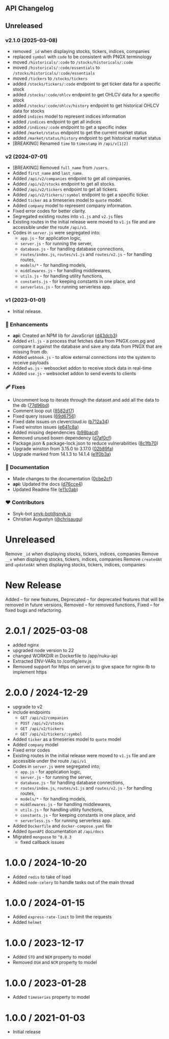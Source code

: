 ## API Changelog  


## Unreleased
### v2.1.0 (2025-03-08)
- removed `_id` when displaying stocks, tickers, indices, companies
- replaced `symbol` with `code` to be consistent with PNGX terminology
- moved `/historicals/:code` to `/stocks/historicals/:code`
- moved `/historicals/:code/essentials` to `/stocks/historicals/:code/essentials`
- moved `/tickers` to `/stocks/tickers`
- added `/stocks/tickers/:code` endpoint to get ticker data for a specific stock
- added `/stocks/:code/ohlcv` endpoint to get OHLCV data for a specific stock
- added `/stocks/:code/ohlcv/history` endpoint to get historical OHLCV data for stocks
- added `indices` model to represent indices information
- added `/indices` endpoint to get all indices
- added `/indices/:code` endpoint to get a specific index
- added `/market/status` endpoint to get the current market status
- added `/market/status/history` endpoint to get historical market status
- [BREAKING] Renamed `time` to `timestamp` in `/api/v[1|2]`


### v2 (2024-07-01)  
- [BREAKING] Removed `full_name` from `/users`.  
- Added `first_name` and `last_name`.
- Added `/api/v2/companies` endpoint to get all companies.  
- Added `/api/v2/stocks` endpoint to get all stocks.
- Added `/api/v2/tickers` endpoint to get all tickers.  
- Added `/api/v2/tickers/:symbol` endpoint to get a specific ticker.
- Added `ticker` as a timeseries model to `quote` model.  
- Added `company` model to represent company information.
- Fixed error codes for better clarity.  
- Segregated existing routes into `v1.js` and `v2.js` files
- Existing routes in the initial release were moved to `v1.js` file and are accessible under the route `/api/v1`.
- Codes in `server.js` were segregated into:
  - `app.js` - for application logic,
  - `server.js` - for running the server,
  - `database.js` - for handling database connections,
  - `routes/index.js`, `routes/v1.js` and `routes/v2.js` - for handling routes,
  - `models/*` - for handling models,
  - `middlewares.js` - for handling middlewares,
  - `utils.js` - for handling utility functions,
  - `constants.js` - for keeping constants in one place, and
  - `serverless.js` - for running serverless app.

### v1 (2023-01-01)  
- Initial release.  

### 🚀 Enhancements

- **api:** Created an NPM lib for JavaScript ([d43dcb3](https://github.com/chrisaugu/pngx-api/commit/d43dcb3))
- Added `etl.js` - a process that fetches data from PNGX.com.pg and compare it against the database and save any data from PNGX that are missing from db.
- Added `webhook.js` - to allow external connections into the system to receive payloads
- Added `ws.js` - websocket addon to receive stock data in real-time
- Added `sse.js` - websocket addon to send events to clients

### 🩹 Fixes

- Uncomment loop to iterate through the dataset and add all the data to the db ([77d96bd](https://github.com/chrisaugu/pngx-api/commit/77d96bd))
- Comment loop out ([8582d17](https://github.com/chrisaugu/pngx-api/commit/8582d17))
- Fixed query issues ([69d6756](https://github.com/chrisaugu/pngx-api/commit/69d6756))
- Fixed date issues on clevercloud.io ([b712a34](https://github.com/chrisaugu/pngx-api/commit/b712a34))
- Fixed winston issues ([e641c8a](https://github.com/chrisaugu/pngx-api/commit/e641c8a))
- Added missing dependencies ([b98bacd](https://github.com/chrisaugu/pngx-api/commit/b98bacd))
- Removed unused boxen dependency ([d7af0cf](https://github.com/chrisaugu/pngx-api/commit/d7af0cf))
- Package.json & package-lock.json to reduce vulnerabilities ([8c1fb70](https://github.com/chrisaugu/pngx-api/commit/8c1fb70))
- Upgrade winston from 3.15.0 to 3.17.0 ([02b89fa](https://github.com/chrisaugu/pngx-api/commit/02b89fa))
- Upgrade marked from 14.1.3 to 14.1.4 ([e1f0b3a](https://github.com/chrisaugu/pngx-api/commit/e1f0b3a))

### 📖 Documentation

- Made changes to the documentation ([0cbe2cf](https://github.com/chrisaugu/pngx-api/commit/0cbe2cf))
- **api:** Updated the docs ([d76cce4](https://github.com/chrisaugu/pngx-api/commit/d76cce4))
- Updated Readme file ([e11c0ab](https://github.com/chrisaugu/pngx-api/commit/e11c0ab))

### ❤️ Contributors

- Snyk-bot <snyk-bot@snyk.io>
- Christian Augustyn ([@chrisaugu](http://github.com/chrisaugu))




Unreleased
==========
Remove `_id` when displaying stocks, tickers, indices, companies
Remove `__v` when displaying stocks, tickers, indices, companies
Remove `createdAt` and `updatedAt` when displaying stocks, tickers, indices, companies

New Release
===========
Added – for new features,
Deprecated – for deprecated features that will be removed in future versions,
Removed – for removed functions,
Fixed – for fixed bugs and refactoring.

2.0.1 / 2025-03-08
==================
  * added nginx
  * upgraded node version to 22
  * changed WORKDIR in Dockerfile to /app/nuku-api
  * Extracted ENV-VARs to /config/env.js
  * Removed support for https on server.js to give space for nginx-lb to implement https

2.0.0 / 2024-12-29
==================
  * upgrade to v2
  * include endpoints
    - `GET /api/v2/companies`
    - `POST /api/v2/stocks`
    - `GET /api/v2/tickers`
    - `GET /api/v2/tickers/:symbol`
  * Added `ticker` as a timeseries model to `quote` model
  * Added `company` model 
  * Fixed error codes
  * Existing routes in the initial release were moved to `v1.js` file and are accessible under the route `/api/v1`
  * Codes in `server.js` were segregated into; 
    - `app.js` - for application logic, 
    - `server.js` - for running the server, 
    - `database.js` - for handling database connections, 
    - `routes/index.js`, `routes/v1.js` and `routes/v2.js` - for handling routes, 
    - `models/*` - for handling models, 
    - `middlewares.js` - for handling middlewares, 
    - `utils.js` - for handling utility functions, 
    - `constants.js` - for keeping constants in one place, and 
    - `serverless.js` - for running serverless app.
  * Added `Dockerfile` and `docker-compose.yaml` file
  * Added `OpenAPI` documentation at `/api/docs`
  * Migrated `mongoose` to `^8.8.3`
    - fixed callback issues

1.0.0 / 2024-10-20
==================
  * Added `redis` to take of load
  * Added `node-celery` to handle tasks out of the main thread 

1.0.0 / 2024-01-15
==================
  * Added `express-rate-limit` to limit the requests
  * Added `helmet`

1.0.0 / 2023-12-17
==================
  * Added `STO` and `NEM` property to model
  * Removed `OSH` and `NCM` property to model

1.0.0 / 2023-01-28
==================
  * Added `timeseries` property to model

<!-- 4.17.1 / 2019-05-25
===================
  * Revert "Improve error message for `null`/`undefined` to `res.status`"

4.17.0 / 2019-05-16
===================

  * Add `express.raw` to parse bodies into `Buffer`
  * Add `express.text` to parse bodies into string
  * Improve error message for non-strings to `res.sendFile`
  * Improve error message for `null`/`undefined` to `res.status`
  * Support multiple hosts in `X-Forwarded-Host`
  * deps: accepts@~1.3.7
  * deps: body-parser@1.19.0
    - Add encoding MIK
    - Add petabyte (`pb`) support
    - Fix parsing array brackets after index
    - deps: bytes@3.1.0
    - deps: http-errors@1.7.2
    - deps: iconv-lite@0.4.24
    - deps: qs@6.7.0
    - deps: raw-body@2.4.0
    - deps: type-is@~1.6.17
  * deps: content-disposition@0.5.3
  * deps: cookie@0.4.0
    - Add `SameSite=None` support
  * deps: finalhandler@~1.1.2
    - Set stricter `Content-Security-Policy` header
    - deps: parseurl@~1.3.3
    - deps: statuses@~1.5.0
  * deps: parseurl@~1.3.3
  * deps: proxy-addr@~2.0.5
    - deps: ipaddr.js@1.9.0
  * deps: qs@6.7.0
    - Fix parsing array brackets after index
  * deps: range-parser@~1.2.1
  * deps: send@0.17.1
    - Set stricter CSP header in redirect & error responses
    - deps: http-errors@~1.7.2
    - deps: mime@1.6.0
    - deps: ms@2.1.1
    - deps: range-parser@~1.2.1
    - deps: statuses@~1.5.0
    - perf: remove redundant `path.normalize` call
  * deps: serve-static@1.14.1
    - Set stricter CSP header in redirect response
    - deps: parseurl@~1.3.3
    - deps: send@0.17.1
  * deps: setprototypeof@1.1.1
  * deps: statuses@~1.5.0
    - Add `103 Early Hints`
  * deps: type-is@~1.6.18
    - deps: mime-types@~2.1.24
    - perf: prevent internal `throw` on invalid type

4.16.4 / 2018-10-10
===================

  * Fix issue where `"Request aborted"` may be logged in `res.sendfile`
  * Fix JSDoc for `Router` constructor
  * deps: body-parser@1.18.3
    - Fix deprecation warnings on Node.js 10+
    - Fix stack trace for strict json parse error
    - deps: depd@~1.1.2
    - deps: http-errors@~1.6.3
    - deps: iconv-lite@0.4.23
    - deps: qs@6.5.2
    - deps: raw-body@2.3.3
    - deps: type-is@~1.6.16
  * deps: proxy-addr@~2.0.4
    - deps: ipaddr.js@1.8.0
  * deps: qs@6.5.2
  * deps: safe-buffer@5.1.2 -->

1.0.0 / 2021-01-03
==================

  * Initial release
